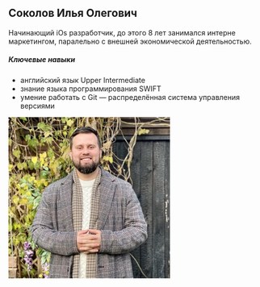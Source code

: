 ## Соколов Илья Олегович ##

Начинающий iOs разработчик, до этого 8 лет занимался интерне маркетингом, паралельно с внешней экономической деятельностью.

##### Ключевые навыки #####

* английский язык Upper Intermediate
* знание языка программирования  SWIFT
* умение работать c Git — распределённая система управления версиями

![Фото](img/Sokolov.jpeg)
